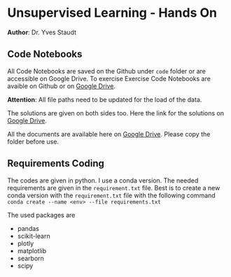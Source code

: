 # Unsupervised Learning - Hands On
**Author**: Dr. Yves Staudt

## Code Notebooks
All Code Notebooks are saved on the Github under `code` folder or are accessible on Google Drive. 
To exercise Exercise Code Notebooks are avaible on Github or on [Google Drive](https://drive.google.com/drive/folders/1zcY4OQ1kW4B8zeosEM5Ab2fqD0-oH9se?usp=share_link).

**Attention**: All file paths need to be updated for the load of the data. 

The solutions are given on both sides too. Here the link for the solutions on [Google Drive](https://drive.google.com/drive/folders/1LARWvjDaBIq0bHZy7SYNtusCu0lqxxLp?usp=share_link). 

All the documents are available here on [Google Drive](https://drive.google.com/drive/folders/1cejMVA6PI63Dz31ZtIqfF_BDljN1wUzn?usp=share_link).
Please copy the folder before use.

## Requirements Coding
The codes are given in python. I use a conda version. The needed requirements are given in the `requirement.txt` file. 
Best is to create a new conda version with the `requirement.txt` file with the following command `conda create --name <env> --file requirements.txt`

The used packages are
- pandas
- scikit-learn
- plotly
- matplotlib
- searborn
- scipy

